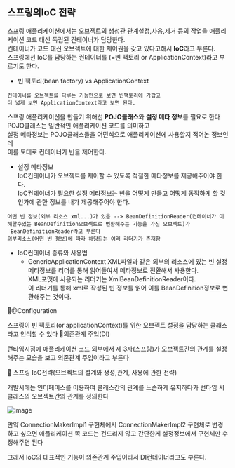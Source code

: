 <h2>스프링의IoC 전략</h2>

스프링 애플리케이션에서는 오브젝트의 생성관 관계설정,사용,제거 등의 작업을 애플리케이션 코드 대신 독립된 컨테이너가 담당한다.<br>
컨테이너가 코드 대신 오브젝트에 대한 제어권을 갖고 있다고해서 **IoC**라고 부른다.<br>
스프링에선 IoC를 담당하는 컨테이너를 (=빈 팩토리 or ApplicationContext)라고 부르기도 한다.<br>

* 빈 팩토리(bean factory) vs ApplicationContext
```
컨테이너를 오브젝트를 다루는 기능만으로 보면 빈팩토리에 가깝고
더 넓게 보면 ApplicationContext라고 보면 된다.
```

스프링 애플리케이션을 만들기 위해선 **POJO클래스**와 **설정 메타 정보**를 필요로 한다<br>
POJO클래스는 일반적인 애플리케이션 코드를 의미하고<br>
설정 메타정보는 POJO클래스들을 어떤식으로 애플리케이션에 사용할지 적어논 정보인데<br>
이를 토대로 컨테이너가 빈을 제어한다.

* 설정 메타정보<br>
IoC컨테이너가 오브젝트를 제어할 수 있도록 적절한 메타정보를 제공해주어야 한다.<br>
IoC컨테이너가 필요한 설정 메타정보는 빈을 어떻게 만들고 어떻게 동작하게 할 것인가에 관한 정보를 내가 제공해주어야 한다.<br>

```
어떤 빈 정보(외부 리소스 xml...)가 있음 --> BeanDefinitionReader(컨테이너가 이해할수있는 BeanDefinition오브젝트로 변환해주는 기능을 가진 오브젝트)가
 BeanDefinitionReader라고 부른다
외부리소스(어떤 빈 정보)에 따라 해당되는 여러 리더기가 존재함
```

* IoC컨테이너 종류와 사용법<br>
  * GenericApplicationContext
    XML파일과 같은 외부의 리소스에 있는 빈 설정 메타정보를 리더를 통해 읽어들여서 메타정보로 전환해서 사용한다.<br>
    XML포맷에 사용되는 리더기는 XmlBeanDefinitionReader이다.<br>
    이 리더기를 통해 xml로 작성된 빈 정보를 읽어 이를 BeanDefinition정보로 변환해주는 것이다.

🧐@Configuration

스프링이 빈 팩토리(or applicationContext)를 위한 오브젝트 설정을 담당하는 클래스라고 인식할 수 있다
🧐의존관계 주입(DI)

런타임시점에 애플리케이션 코드 외부에서 제 3자(스프링)가 오브젝트간의 관계를 설정해주는 모습을 보고 의존관계 주입이라고 부른다

🧐 스프링 IoC전략(오브젝트의 설계와 생성,관계, 사용에 관한 전략)

개발시에는 인터페이스를 이용하여 클래스간의 관계를 느슨하게 유지하다가  런타임 시 클래스의 오브젝트간의 관계를 정의한다

 ![image](https://github.com/Jung-MinGi/SpringStudy/assets/118701129/b4d259d0-c64a-48b0-883d-346dfd8b5834)


만약 ConnectionMakerImpl1 구현체에서 ConnectionMakerImpl2 구현체로 변경하고 싶으면 애플리케이션 쪽 코드는 건드리지 않고 간단한게 설정정보에서 구현체만 수정해주면 된다

그래서 IoC의 대표적인 기능이 의존관계 주입이라서 DI컨테이너라고도 부른다.
